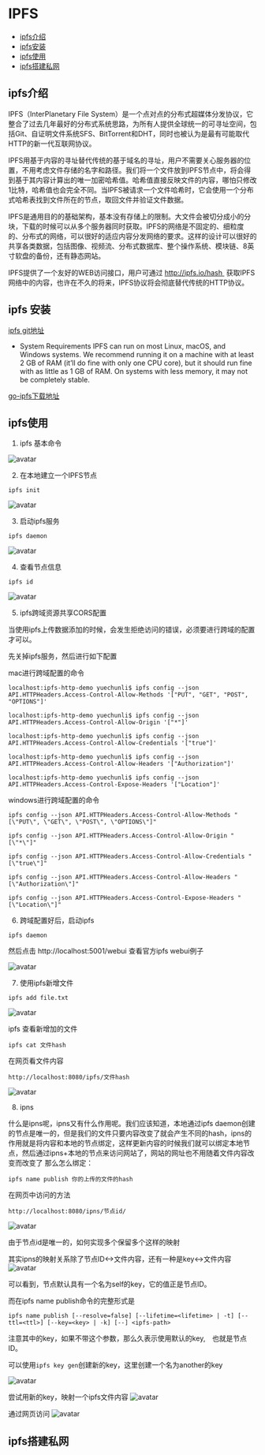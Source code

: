 # IPFS

* [ipfs介绍](ipfs介绍)
* [ipfs安装](ipfs安装)
* [ipfs使用](ipfs使用)
* [ipfs搭建私网](ipfs搭建私网)

## ipfs介绍

IPFS（InterPlanetary File System）是一个点对点的分布式超媒体分发协议，它整合了过去几年最好的分布式系统思路，为所有人提供全球统一的可寻址空间，包括Git、自证明文件系统SFS、BitTorrent和DHT，同时也被认为是最有可能取代HTTP的新一代互联网协议。

IPFS用基于内容的寻址替代传统的基于域名的寻址，用户不需要关心服务器的位置，不用考虑文件存储的名字和路径。我们将一个文件放到IPFS节点中，将会得到基于其内容计算出的唯一加密哈希值。哈希值直接反映文件的内容，哪怕只修改1比特，哈希值也会完全不同。当IPFS被请求一个文件哈希时，它会使用一个分布式哈希表找到文件所在的节点，取回文件并验证文件数据。

IPFS是通用目的的基础架构，基本没有存储上的限制。大文件会被切分成小的分块，下载的时候可以从多个服务器同时获取。IPFS的网络是不固定的、细粒度的、分布式的网络，可以很好的适应内容分发网络的要求。这样的设计可以很好的共享各类数据，包括图像、视频流、分布式数据库、整个操作系统、模块链、8英寸软盘的备份，还有静态网站。

IPFS提供了一个友好的WEB访问接口，用户可通过 http://ipfs.io/hash  获取IPFS网络中的内容，也许在不久的将来，IPFS协议将会彻底替代传统的HTTP协议。

## ipfs 安装

[ipfs git地址](https://github.com/ipfs)

* System Requirements
IPFS can run on most Linux, macOS, and Windows systems. We recommend running it on a machine with at least 2 GB of RAM (it’ll do fine with only one CPU core), but it should run fine with as little as 1 GB of RAM. On systems with less memory, it may not be completely stable.

[go-ipfs下载地址](https://github.com/ipfs/go-ipfs/releases)

## ipfs使用

1. ipfs 基本命令

![avatar](https://github.com/lucas7788/workingdata/blob/master/ipfs/picture/ipfs1.jpg)

2. 在本地建立一个IPFS节点
```
ipfs init
```

![avatar](https://github.com/lucas7788/workingdata/blob/master/ipfs/picture/ipfsinit.jpg)

3. 启动ipfs服务
```
ipfs daemon
```
![avatar](https://github.com/lucas7788/workingdata/blob/master/ipfs/picture/ipfs2.jpg)

4. 查看节点信息
```
ipfs id
```
![avatar](https://github.com/lucas7788/workingdata/blob/master/ipfs/picture/ipfs3.jpg)

5. ipfs跨域资源共享CORS配置

当使用ipfs上传数据添加的时候，会发生拒绝访问的错误，必须要进行跨域的配置才可以。

先关掉ipfs服务，然后进行如下配置

mac进行跨域配置的命令
```
localhost:ipfs-http-demo yuechunli$ ipfs config --json API.HTTPHeaders.Access-Control-Allow-Methods '["PUT", "GET", "POST", "OPTIONS"]'

localhost:ipfs-http-demo yuechunli$ ipfs config --json API.HTTPHeaders.Access-Control-Allow-Origin '["*"]'

localhost:ipfs-http-demo yuechunli$ ipfs config --json API.HTTPHeaders.Access-Control-Allow-Credentials '["true"]'

localhost:ipfs-http-demo yuechunli$ ipfs config --json API.HTTPHeaders.Access-Control-Allow-Headers '["Authorization"]'

localhost:ipfs-http-demo yuechunli$ ipfs config --json API.HTTPHeaders.Access-Control-Expose-Headers '["Location"]'
```

windows进行跨域配置的命令
```
ipfs config --json API.HTTPHeaders.Access-Control-Allow-Methods "[\"PUT\", \"GET\", \"POST\", \"OPTIONS\"]"

ipfs config --json API.HTTPHeaders.Access-Control-Allow-Origin "[\"*\"]"

ipfs config --json API.HTTPHeaders.Access-Control-Allow-Credentials "[\"true\"]"

ipfs config --json API.HTTPHeaders.Access-Control-Allow-Headers "[\"Authorization\"]"

ipfs config --json API.HTTPHeaders.Access-Control-Expose-Headers "[\"Location\"]"
```
6. 跨域配置好后，启动ipfs
```
ipfs daemon
```
然后点击 http://localhost:5001/webui 查看官方ipfs webui例子

![avatar](https://github.com/lucas7788/workingdata/blob/master/ipfs/picture/ipfszhuye.jpg)

7. 使用ipfs新增文件
```
ipfs add file.txt
```

![avatar](https://github.com/lucas7788/workingdata/blob/master/ipfs/picture/ipfsadd.jpg)

ipfs 查看新增加的文件
```
ipfs cat 文件hash
```

在网页看文件内容
```
http://localhost:8080/ipfs/文件hash
```

![avatar](https://github.com/lucas7788/workingdata/blob/master/ipfs/picture/ipfsadd2.jpg)

8. ipns

什么是ipns呢，ipns又有什么作用呢。我们应该知道，本地通过ipfs daemon创建的节点是唯一的，但是我们的文件只要内容改变了就会产生不同的hash，ipns的作用就是将内容和本地的节点绑定，这样更新内容的时候我们就可以绑定本地节点，然后通过ipns+本地的节点来访问网站了，网站的网址也不用随着文件内容改变而改变了 那么怎么绑定：

```
ipfs name publish 你的上传的文件的hash
```
在网页中访问的方法
```
http://localhost:8080/ipns/节点id/
```

![avatar](https://github.com/lucas7788/workingdata/blob/master/ipfs/picture/ipfsns.jpg)

由于节点id是唯一的，如何实现多个保留多个这样的映射

其实ipns的映射关系除了节点ID<->文件内容，还有一种是key<->文件内容
![avatar](https://github.com/lucas7788/workingdata/blob/master/ipfs/picture/ipfskey.jpg)

可以看到，节点默认具有一个名为self的key，它的值正是节点ID。

而在ipfs name publish命令的完整形式是
```
ipfs name publish [--resolve=false] [--lifetime=<lifetime> | -t] [--ttl=<ttl>] [--key=<key> | -k] [--] <ipfs-path>
```
注意其中的key，如果不带这个参数，那么久表示使用默认的key,　也就是节点ID。

可以使用`ipfs key gen`创建新的key，这里创建一个名为another的key

![avatar](https://github.com/lucas7788/workingdata/blob/master/ipfs/picture/ipfskey2.jpg)

尝试用新的key，映射一个ipfs文件内容
![avatar](https://github.com/lucas7788/workingdata/blob/master/ipfs/picture/ipfskey3.jpg)

通过网页访问
![avatar](https://github.com/lucas7788/workingdata/blob/master/ipfs/picture/ipfsns3.jpg)

## ipfs搭建私网
